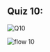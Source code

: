 ## Quiz 10:

![Q10](https://user-images.githubusercontent.com/89052189/141159242-f42e06f2-a826-4036-bc1a-596bb7580f88.PNG)


![flow 10](https://user-images.githubusercontent.com/89052189/141160316-bd573a9e-3cea-4611-998f-f2813c129455.png)
